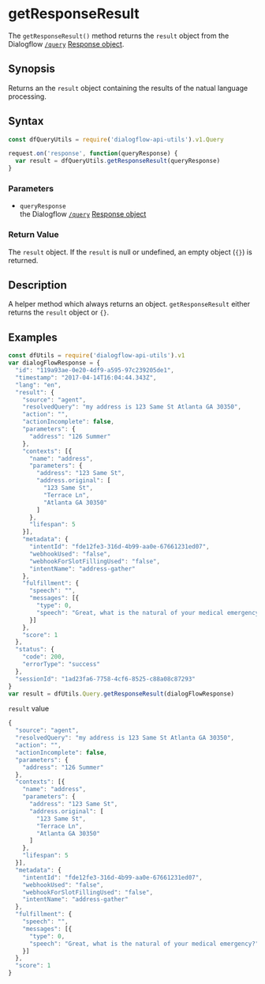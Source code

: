 # getResponseResult
The `getResponseResult()` method returns the `result` object from the Dialogflow [`/query`](https://dialogflow.com/docs/reference/agent/query#get_and_post_responses) [Response object](https://dialogflow.com/docs/reference/agent/query#get_and_post_responses).

## Synopsis
Returns an the `result` object containing the results of the natual language processing.

## Syntax

```js
const dfQueryUtils = require('dialogflow-api-utils').v1.Query

request.on('response', function(queryResponse) {
  var result = dfQueryUtils.getResponseResult(queryResponse)
}
```

### Parameters
- `queryResponse`<br>
   the Dialogflow [`/query`](https://dialogflow.com/docs/reference/agent/query#get_and_post_responses) [Response object](https://dialogflow.com/docs/reference/agent/query#get_and_post_responses)

### Return Value
The `result` object. If the `result` is null or undefined, an empty object (`{}`) is returned.

## Description
A helper method which always returns an object. `getResponseResult` either returns the `result` object or `{}`.

## Examples
```js
const dfUtils = require('dialogflow-api-utils').v1
var dialogFlowResponse = {
  "id": "119a93ae-0e20-4df9-a595-97c239205de1",
  "timestamp": "2017-04-14T16:04:44.343Z",
  "lang": "en",
  "result": {
    "source": "agent",
    "resolvedQuery": "my address is 123 Same St Atlanta GA 30350",
    "action": "",
    "actionIncomplete": false,
    "parameters": {
      "address": "126 Summer"
    },
    "contexts": [{
      "name": "address",
      "parameters": {
        "address": "123 Same St",
        "address.original": [
          "123 Same St",
          "Terrace Ln",
          "Atlanta GA 30350"
        ]
      },
      "lifespan": 5
    }],
    "metadata": {
      "intentId": "fde12fe3-316d-4b99-aa0e-67661231ed07",
      "webhookUsed": "false",
      "webhookForSlotFillingUsed": "false",
      "intentName": "address-gather"
    },
    "fulfillment": {
      "speech": "",
      "messages": [{
        "type": 0,
        "speech": "Great, what is the natural of your medical emergency?"
      }]
    },
    "score": 1
  },
  "status": {
    "code": 200,
    "errorType": "success"
  },
  "sessionId": "1ad23fa6-7758-4cf6-8525-c88a08c87293"
}
var result = dfUtils.Query.getResponseResult(dialogFlowResponse)
```
`result` value

```js
{
  "source": "agent",
  "resolvedQuery": "my address is 123 Same St Atlanta GA 30350",
  "action": "",
  "actionIncomplete": false,
  "parameters": {
    "address": "126 Summer"
  },
  "contexts": [{
    "name": "address",
    "parameters": {
      "address": "123 Same St",
      "address.original": [
        "123 Same St",
        "Terrace Ln",
        "Atlanta GA 30350"
      ]
    },
    "lifespan": 5
  }],
  "metadata": {
    "intentId": "fde12fe3-316d-4b99-aa0e-67661231ed07",
    "webhookUsed": "false",
    "webhookForSlotFillingUsed": "false",
    "intentName": "address-gather"
  },
  "fulfillment": {
    "speech": "",
    "messages": [{
      "type": 0,
      "speech": "Great, what is the natural of your medical emergency?"
    }]
  },
  "score": 1
}
```
